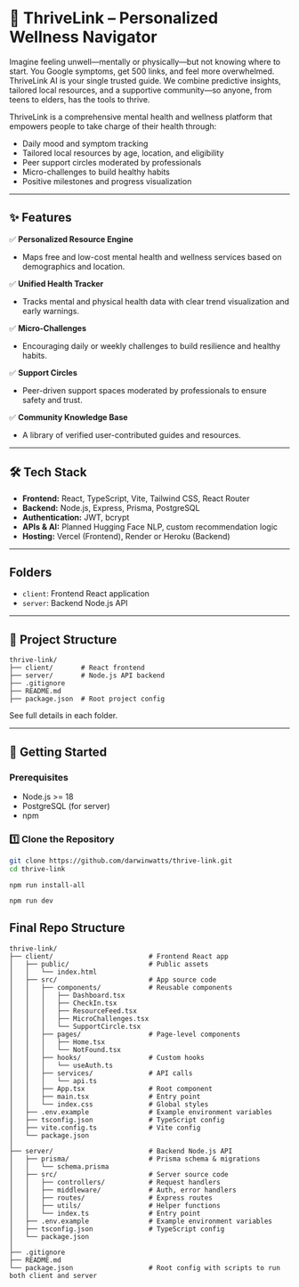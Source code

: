 # 🌿 ThriveLink – Personalized Wellness Navigator

Imagine feeling unwell—mentally or physically—but not knowing where to start. You Google symptoms, get 500 links, and feel more overwhelmed. ThriveLink AI is your single trusted guide. We combine predictive insights, tailored local resources, and a supportive community—so anyone, from teens to elders, has the tools to thrive.

ThriveLink is a comprehensive mental health and wellness platform that empowers people to take charge of their health through:
- Daily mood and symptom tracking
- Tailored local resources by age, location, and eligibility
- Peer support circles moderated by professionals
- Micro-challenges to build healthy habits
- Positive milestones and progress visualization

---

## ✨ Features

✅ **Personalized Resource Engine**
- Maps free and low-cost mental health and wellness services based on demographics and location.

✅ **Unified Health Tracker**
- Tracks mental and physical health data with clear trend visualization and early warnings.

✅ **Micro-Challenges**
- Encouraging daily or weekly challenges to build resilience and healthy habits.

✅ **Support Circles**
- Peer-driven support spaces moderated by professionals to ensure safety and trust.

✅ **Community Knowledge Base**
- A library of verified user-contributed guides and resources.

---

## 🛠️ Tech Stack

- **Frontend:** React, TypeScript, Vite, Tailwind CSS, React Router
- **Backend:** Node.js, Express, Prisma, PostgreSQL
- **Authentication:** JWT, bcrypt
- **APIs & AI:** Planned Hugging Face NLP, custom recommendation logic
- **Hosting:** Vercel (Frontend), Render or Heroku (Backend)

---

## Folders
- `client`: Frontend React application
- `server`: Backend Node.js API

---

## 📂 Project Structure
```
thrive-link/
├── client/       # React frontend
├── server/       # Node.js API backend
├── .gitignore
├── README.md
├── package.json  # Root project config
```

See full details in each folder.

---

## 🚀 Getting Started

### Prerequisites

- Node.js >= 18
- PostgreSQL (for server)
- npm

### 1️⃣ Clone the Repository

```bash
git clone https://github.com/darwinwatts/thrive-link.git
cd thrive-link
```

```
npm run install-all
```

```
npm run dev
```

## Final Repo Structure

```
thrive-link/
├── client/                        # Frontend React app
│   ├── public/                    # Public assets
│   │   └── index.html
│   ├── src/                       # App source code
│   │   ├── components/            # Reusable components
│   │   │   ├── Dashboard.tsx
│   │   │   ├── CheckIn.tsx
│   │   │   ├── ResourceFeed.tsx
│   │   │   ├── MicroChallenges.tsx
│   │   │   └── SupportCircle.tsx
│   │   ├── pages/                 # Page-level components
│   │   │   ├── Home.tsx
│   │   │   └── NotFound.tsx
│   │   ├── hooks/                 # Custom hooks
│   │   │   └── useAuth.ts
│   │   ├── services/              # API calls
│   │   │   └── api.ts
│   │   ├── App.tsx                # Root component
│   │   ├── main.tsx               # Entry point
│   │   └── index.css              # Global styles
│   ├── .env.example               # Example environment variables
│   ├── tsconfig.json              # TypeScript config
│   ├── vite.config.ts             # Vite config
│   └── package.json
│
├── server/                        # Backend Node.js API
│   ├── prisma/                    # Prisma schema & migrations
│   │   └── schema.prisma
│   ├── src/                       # Server source code
│   │   ├── controllers/           # Request handlers
│   │   ├── middleware/            # Auth, error handlers
│   │   ├── routes/                # Express routes
│   │   ├── utils/                 # Helper functions
│   │   └── index.ts               # Entry point
│   ├── .env.example               # Example environment variables
│   ├── tsconfig.json              # TypeScript config
│   └── package.json
│
├── .gitignore
├── README.md
└── package.json                   # Root config with scripts to run both client and server
```

